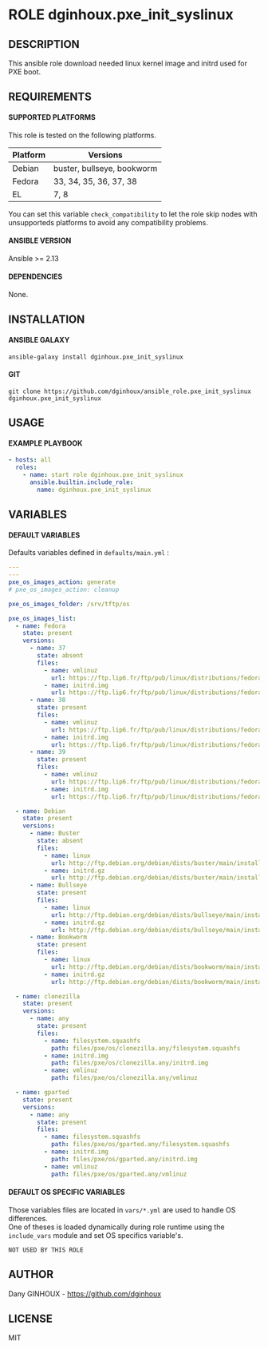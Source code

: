 # ROLE dginhoux.pxe_init_syslinux



## DESCRIPTION

This ansible role download needed linux kernel image and initrd used for PXE boot.


## REQUIREMENTS

#### SUPPORTED PLATFORMS

This role is tested on the following platforms.<br />

| Platform | Versions |
|----------|----------|
| Debian | buster, bullseye, bookworm |
| Fedora | 33, 34, 35, 36, 37, 38 |
| EL | 7, 8 |

You can set this variable `check_compatibility` to let the role skip nodes with unsupporteds platforms to avoid any compatibility problems.<br />


#### ANSIBLE VERSION

Ansible >= 2.13

#### DEPENDENCIES

None.



## INSTALLATION

#### ANSIBLE GALAXY

```shell
ansible-galaxy install dginhoux.pxe_init_syslinux
```
#### GIT

```shell
git clone https://github.com/dginhoux/ansible_role.pxe_init_syslinux dginhoux.pxe_init_syslinux
```


## USAGE

#### EXAMPLE PLAYBOOK

```yaml
- hosts: all
  roles:
    - name: start role dginhoux.pxe_init_syslinux
      ansible.builtin.include_role:
        name: dginhoux.pxe_init_syslinux
```


## VARIABLES

#### DEFAULT VARIABLES

Defaults variables defined in `defaults/main.yml` : 

```yaml
---
---
pxe_os_images_action: generate
# pxe_os_images_action: cleanup

pxe_os_images_folder: /srv/tftp/os

pxe_os_images_list:
  - name: Fedora
    state: present
    versions:
      - name: 37
        state: absent
        files:
          - name: vmlinuz
            url: https://ftp.lip6.fr/ftp/pub/linux/distributions/fedora/releases/37/Server/x86_64/os/images/pxeboot/vmlinuz
          - name: initrd.img
            url: https://ftp.lip6.fr/ftp/pub/linux/distributions/fedora/releases/37/Server/x86_64/os/images/pxeboot/initrd.img
      - name: 38
        state: present
        files:
          - name: vmlinuz
            url: https://ftp.lip6.fr/ftp/pub/linux/distributions/fedora/releases/38/Server/x86_64/os/images/pxeboot/vmlinuz
          - name: initrd.img
            url: https://ftp.lip6.fr/ftp/pub/linux/distributions/fedora/releases/38/Server/x86_64/os/images/pxeboot/initrd.img
      - name: 39
        state: present
        files:
          - name: vmlinuz
            url: https://ftp.lip6.fr/ftp/pub/linux/distributions/fedora/releases/39/Server/x86_64/os/images/pxeboot/vmlinuz
          - name: initrd.img
            url: https://ftp.lip6.fr/ftp/pub/linux/distributions/fedora/releases/39/Server/x86_64/os/images/pxeboot/initrd.img

  - name: Debian
    state: present
    versions:
      - name: Buster
        state: absent
        files:
          - name: linux
            url: http://ftp.debian.org/debian/dists/buster/main/installer-amd64/current/images/netboot/debian-installer/amd64/linux
          - name: initrd.gz
            url: http://ftp.debian.org/debian/dists/buster/main/installer-amd64/current/images/netboot/debian-installer/amd64/initrd.gz
      - name: Bullseye
        state: present
        files:
          - name: linux
            url: http://ftp.debian.org/debian/dists/bullseye/main/installer-amd64/current/images/netboot/debian-installer/amd64/linux
          - name: initrd.gz
            url: http://ftp.debian.org/debian/dists/bullseye/main/installer-amd64/current/images/netboot/debian-installer/amd64/initrd.gz
      - name: Bookworm
        state: present
        files:
          - name: linux
            url: http://ftp.debian.org/debian/dists/bookworm/main/installer-amd64/current/images/netboot/debian-installer/amd64/linux
          - name: initrd.gz
            url: http://ftp.debian.org/debian/dists/bookworm/main/installer-amd64/current/images/netboot/debian-installer/amd64/initrd.gz

  - name: clonezilla
    state: present
    versions:
      - name: any
        state: present
        files:
          - name: filesystem.squashfs
            path: files/pxe/os/clonezilla.any/filesystem.squashfs
          - name: initrd.img
            path: files/pxe/os/clonezilla.any/initrd.img
          - name: vmlinuz
            path: files/pxe/os/clonezilla.any/vmlinuz

  - name: gparted
    state: present
    versions:
      - name: any
        state: present
        files:
          - name: filesystem.squashfs
            path: files/pxe/os/gparted.any/filesystem.squashfs
          - name: initrd.img
            path: files/pxe/os/gparted.any/initrd.img
          - name: vmlinuz
            path: files/pxe/os/gparted.any/vmlinuz

```

#### DEFAULT OS SPECIFIC VARIABLES

Those variables files are located in `vars/*.yml` are used to handle OS differences.<br />
One of theses is loaded dynamically during role runtime using the `include_vars` module and set OS specifics variable's.

`NOT USED BY THIS ROLE`



## AUTHOR

Dany GINHOUX - https://github.com/dginhoux



## LICENSE

MIT
